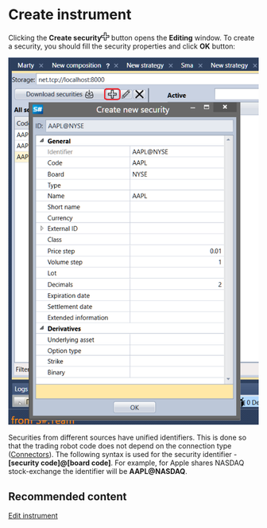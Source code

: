 # Create instrument

Clicking the **Create security**![Designer Creation tool 00](../images/Designer_Creation_tool_00.png) button opens the **Editing** window. To create a security, you should fill the security properties and click **OK** button:

![Designer Creation tool 01](../images/Designer_Creation_tool_01.png)

Securities from different sources have unified identifiers. This is done so that the trading robot code does not depend on the connection type ([Connectors](API_Connectors.md)). The following syntax is used for the security identifier \- **\[security code\]@\[board code\]**. For example, for Apple shares NASDAQ stock\-exchange the identifier will be **AAPL@NASDAQ**.

## Recommended content

[Edit instrument](Designer_Edit_tool.md)
